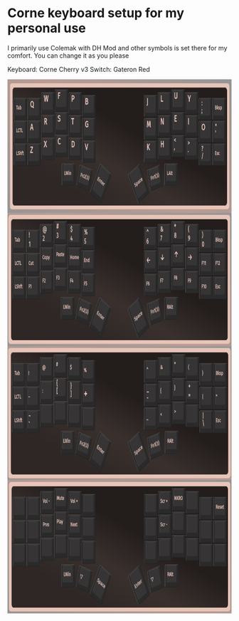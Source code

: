<h1>Corne keyboard setup for my personal use</h1>

I primarily use Colemak with DH Mod and other symbols is set there for my comfort. You can change it as you please

Keyboard: Corne Cherry v3
Switch: Gateron Red

<img width="800" height="300" align="center" src="https://github.com/altanbgn/corne_keyboard/blob/main/screenshots/layer0.png" />
<img width="800" height="300" align="center" src="https://github.com/altanbgn/corne_keyboard/blob/main/screenshots/layer1.png" />
<img width="800" height="300" align="center" src="https://github.com/altanbgn/corne_keyboard/blob/main/screenshots/layer2.png" />
<img width="800" height="300" align="center" src="https://github.com/altanbgn/corne_keyboard/blob/main/screenshots/layer3.png" />
